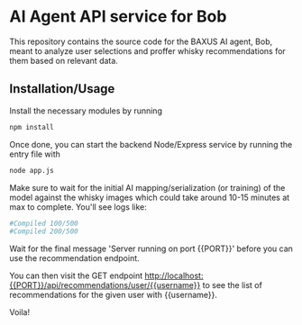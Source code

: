 # AI Agent API service for Bob

This repository contains the source code for the BAXUS AI agent, Bob, meant to analyze user selections and proffer whisky recommendations for them based on relevant data.

## Installation/Usage

Install the necessary modules by running

```bash
npm install
```
Once done, you can start the backend Node/Express service by running the entry file with

```bash
node app.js
```

Make sure to wait for the initial AI mapping/serialization (or training) of the model against the whisky images which could take around 10-15 minutes at max to complete. You'll see logs like:

```bash
#Compiled 100/500
#Compiled 200/500
```

Wait for the final message 'Server running on port {{PORT}}' before you can use the recommendation endpoint.

You can then visit the GET endpoint [http://localhost:{{PORT}}/api/recommendations/user/{{username}}](http://localhost:3000/api/recommendations/user/carriebaxus) to see the list of recommendations for the given user with {{username}}.


Voila!